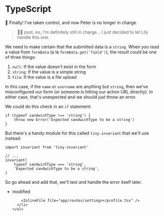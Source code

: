 # TypeScript

🦺 Finally! I've taken control, and now Peter is no longer in charge.

> 👨‍💼 psst, no, I'm definitely still in charge... I just decided to let Lily
> handle this one.

We need to make certain that the submitted data is a `string`. When you read a
value from `formData` (a la `formData.get('field')`), the result could be one of
three things:

1. `null`: If the value doesn't exist in the form
2. `string`: If the value is a simple string
3. `File`: If the value is a file upload

In this case, if the `name` or `username` are anything but `string`, then we've
misconfigured our form (or someone is hitting our action URL directly). In
either case, that's unexpected and we should just throw an error.

We could do this check in an `if` statement:

```tsx
if (typeof sandwichType !== 'string') {
	throw new Error('Expected sandwichType to be a string')
}
```

But there's a handy module for this called `tiny-invariant` that we'll use
instead:

```tsx
import invariant from 'tiny-invariant'

// ...
invariant(
	typeof sandwichType === 'string',
	'Expected sandwichType to be a string',
)
```

So go ahead and add that, we'll test and handle the error itself later.

<TouchedFiles>
  <div id="files">
    <ul>
      <li data-state="modified">
        <span>modified</span>

        <InlineFile file="app/routes/settings+/profile.tsx" />
      </li>
    </ul>

  </div>
</TouchedFiles>
